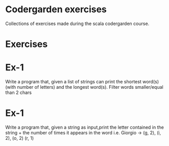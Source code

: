 # Codergarden exercises
Collections of exercises made during the scala codergarden course.

# Exercises

# Ex-1
Write a program that, given a list of strings can print the shortest word(s) (with number of letters) and the longest word(s). Filter words smaller/equal than 2 chars

# Ex-1
Write a program that, given a string as input,print the letter contained in the string + the number of times it appears in the word
i.e. Giorgio -> (g, 2), (i, 2), (o, 2) (r, 1)
